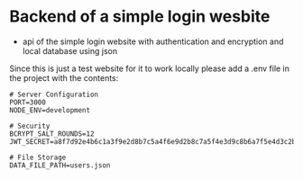 # Backend of a simple login wesbite
- api of the simple login website with authentication and encryption and local database using json


Since this is just a test website for it to work locally please add a .env file in the project with the contents:
```
# Server Configuration
PORT=3000
NODE_ENV=development

# Security
BCRYPT_SALT_ROUNDS=12
JWT_SECRET=a8f7d92e4b6c1a3f9e2d8b7c5a4f6e9d2b8c7a5f4e3d9c8b6a7f5e4d3c2b1a9f8e7d6c5b4a3f2e1d9c8b7a6f5e4d3c2b1a

# File Storage
DATA_FILE_PATH=users.json
```
